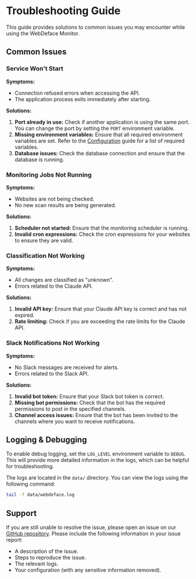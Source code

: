 # Troubleshooting Guide

This guide provides solutions to common issues you may encounter while using the WebDeface Monitor.

## Common Issues

### Service Won't Start

**Symptoms:**
*   Connection refused errors when accessing the API.
*   The application process exits immediately after starting.

**Solutions:**
1.  **Port already in use:** Check if another application is using the same port. You can change the port by setting the `PORT` environment variable.
2.  **Missing environment variables:** Ensure that all required environment variables are set. Refer to the [Configuration](CONFIGURATION.md) guide for a list of required variables.
3.  **Database issues:** Check the database connection and ensure that the database is running.

### Monitoring Jobs Not Running

**Symptoms:**
*   Websites are not being checked.
*   No new scan results are being generated.

**Solutions:**
1.  **Scheduler not started:** Ensure that the monitoring scheduler is running.
2.  **Invalid cron expressions:** Check the cron expressions for your websites to ensure they are valid.

### Classification Not Working

**Symptoms:**
*   All changes are classified as "unknown".
*   Errors related to the Claude API.

**Solutions:**
1.  **Invalid API key:** Ensure that your Claude API key is correct and has not expired.
2.  **Rate limiting:** Check if you are exceeding the rate limits for the Claude API.

### Slack Notifications Not Working

**Symptoms:**
*   No Slack messages are received for alerts.
*   Errors related to the Slack API.

**Solutions:**
1.  **Invalid bot token:** Ensure that your Slack bot token is correct.
2.  **Missing bot permissions:** Check that the bot has the required permissions to post in the specified channels.
3.  **Channel access issues:** Ensure that the bot has been invited to the channels where you want to receive notifications.

## Logging & Debugging

To enable debug logging, set the `LOG_LEVEL` environment variable to `DEBUG`. This will provide more detailed information in the logs, which can be helpful for troubleshooting.

The logs are located in the `data/` directory. You can view the logs using the following command:

```bash
tail -f data/webdeface.log
```

## Support

If you are still unable to resolve the issue, please open an issue on our [GitHub repository](https://github.com/bcdannyboy/webdeface/issues). Please include the following information in your issue report:

*   A description of the issue.
*   Steps to reproduce the issue.
*   The relevant logs.
*   Your configuration (with any sensitive information removed).
